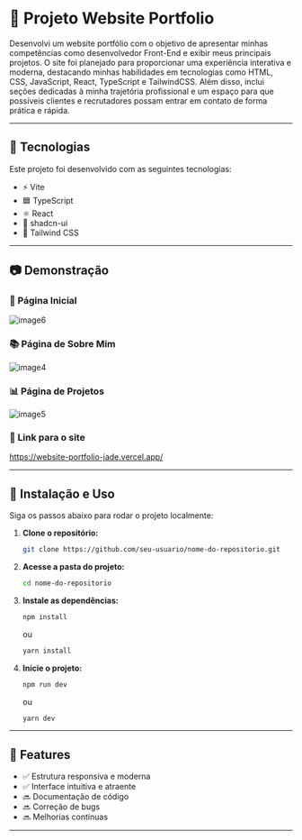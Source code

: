 # 📌 Projeto Website Portfolio

Desenvolvi um website portfólio com o objetivo de apresentar minhas competências como desenvolvedor Front-End e exibir meus principais projetos. O site foi planejado para proporcionar uma experiência interativa e moderna, destacando minhas habilidades em tecnologias como HTML, CSS, JavaScript, React, TypeScript e TailwindCSS. Além disso, inclui seções dedicadas à minha trajetória profissional e um espaço para que possíveis clientes e recrutadores possam entrar em contato de forma prática e rápida.

---

## 🚀 Tecnologias

Este projeto foi desenvolvido com as seguintes tecnologias:

- ⚡ Vite
- 🟦 TypeScript
- ⚛️ React
- 🎨 shadcn-ui
- 💠 Tailwind CSS

---

## 📷 Demonstração

### 🏫 Página Inicial

![image6](https://github.com/user-attachments/assets/e3fde990-581a-4550-b531-d311c166b30a)

### 📚 Página de Sobre Mim

![image4](https://github.com/user-attachments/assets/3a2eb4f0-e28e-4637-8b0e-073aa221236b)

### 📊 Página de Projetos

![image5](https://github.com/user-attachments/assets/7a58b963-fed5-4c58-815d-bf52af3a7ff1)

### 📱 Link para o site

https://website-portfolio-jade.vercel.app/

---

## 🔧 Instalação e Uso

Siga os passos abaixo para rodar o projeto localmente:

1. **Clone o repositório:**
   ```bash
   git clone https://github.com/seu-usuario/nome-do-repositorio.git
   ```
2. **Acesse a pasta do projeto:**
   ```bash
   cd nome-do-repositorio
   ```
3. **Instale as dependências:**
   ```bash
   npm install
   ```
   ou
   ```bash
   yarn install
   ```
4. **Inicie o projeto:**
   ```bash
   npm run dev
   ```
   ou
   ```bash
   yarn dev
   ```

---

## 📄 Features

- ✅ Estrutura responsiva e moderna
- ✅ Interface intuitiva e atraente
- 🔜 Documentação de código
- 🔜 Correção de bugs
- 🔜 Melhorias contínuas

---
